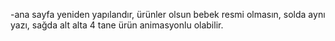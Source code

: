 -ana sayfa yeniden yapılandır, ürünler olsun bebek resmi olmasın, solda aynı yazı, sağda alt alta 4 tane ürün animasyonlu olabilir.